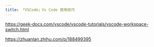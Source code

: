 ```yaml
---
title: 「VSCode」Vs Code 使用技巧
---
```


https://geek-docs.com/vscode/vscode-tutorials/vscode-workspace-switch.html

https://zhuanlan.zhihu.com/p/188499395